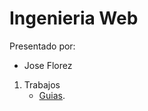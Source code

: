 
# Ingenieria Web

Presentado por:
- Jose Florez

1. Trabajos
   - [Guias](https://github.com/Joseflorezv07/IngWeb.git).
     


